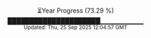 <p align="center">
⏳Year Progress (73.29 %)<br>
█████████████████████▁▁▁▁▁▁▁▁▁ <br>
<sub>Updated: Thu, 25 Sep 2025 12:04:57 GMT</sub>
</p>

